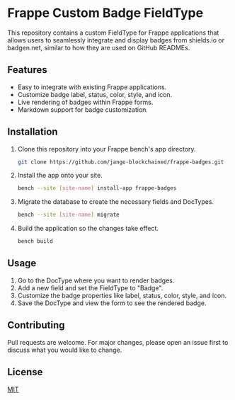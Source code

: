 # Frappe Custom Badge FieldType

This repository contains a custom FieldType for Frappe applications that allows users to seamlessly integrate and display badges from shields.io or badgen.net, similar to how they are used on GitHub READMEs.

## Features

- Easy to integrate with existing Frappe applications.
- Customize badge label, status, color, style, and icon.
- Live rendering of badges within Frappe forms.
- Markdown support for badge customization.

## Installation

1. Clone this repository into your Frappe bench's app directory.

   ```sh
   git clone https://github.com/jango-blockchained/frappe-badges.git
   ```

2. Install the app onto your site.

   ```sh
   bench --site [site-name] install-app frappe-badges
   ```

3. Migrate the database to create the necessary fields and DocTypes.

   ```sh
   bench --site [site-name] migrate
   ```

4. Build the application so the changes take effect.

   ```sh
   bench build
   ```

## Usage

1. Go to the DocType where you want to render badges.
2. Add a new field and set the FieldType to "Badge".
3. Customize the badge properties like label, status, color, style, and icon.
4. Save the DocType and view the form to see the rendered badge.

## Contributing

Pull requests are welcome. For major changes, please open an issue first to discuss what you would like to change.

## License

[MIT](https://choosealicense.com/licenses/mit/)
